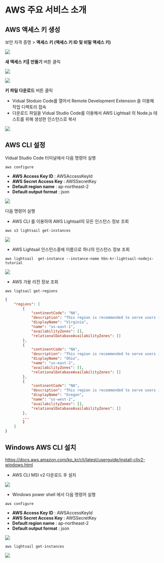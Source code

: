 # AWS 주요 서비스 소개


## AWS 액세스 키 생성

보안 자격 증명 > **액세스 키 (액세스 키 ID 및 비밀 액세스 키)**

![](https://dbcore-assets-public.s3.ap-northeast-2.amazonaws.com/tutorials/cloud-based-web-application-development/chapter08/images/Screen%20Shot%202021-01-28%20at%205.39.10%20AM.png)

**새 액세스 키 만들기** 버튼 클릭

![](https://dbcore-assets-public.s3.ap-northeast-2.amazonaws.com/tutorials/cloud-based-web-application-development/chapter08/images/Screen%20Shot%202021-01-28%20at%205.49.19%20AM.png)

![](https://dbcore-assets-public.s3.ap-northeast-2.amazonaws.com/tutorials/cloud-based-web-application-development/chapter08/images/Screen_Shot_2021-01-28_at_5_51_03_AM.png)

**키 파일 다운로드** 버튼 클릭

* Vidual Stoduio Code를 열어서 Remote Development Extension 을 이용해 작업 디렉토리 접속
* 다운로드 파일을 Vidual Studio Code를 이용해서 AWS Lightsail 의 Node.js 테스트를 위해 생성한 인스턴스로 복사

![](https://dbcore-assets-public.s3.ap-northeast-2.amazonaws.com/tutorials/cloud-based-web-application-development/chapter08/images/Screen_Shot_2021-01-28_at_6_35_06_AM.png)

## AWS CLI 설정

Vidual Studio Code 터미널에서 다음 명령어 실행

```
aws configure 
```

* **AWS Access Key ID** : AWSAccessKeyId
* **AWS Secret Access Key** : AWSSecretKey
* **Default region name** : ap-northeast-2
* **Default output format** : json

![](https://dbcore-assets-public.s3.ap-northeast-2.amazonaws.com/tutorials/cloud-based-web-application-development/chapter08/images/Screen_Shot_2021-01-28_at_6_40_08_AM.png)

다음 명령어 실행

* AWS CLI 를 이용하여 AWS Lightsail의 모든 인스턴스 정보 조회

```
aws s3 lightsail get-instances
```

![](https://dbcore-assets-public.s3.ap-northeast-2.amazonaws.com/tutorials/cloud-based-web-application-development/chapter08/images/Screen_Shot_2021-01-28_at_6_44_50_AM.png)

* AWS Lightsail 인스턴스중에 이름으로 하나의 인스턴스 정보 조회

```
aws lightsail  get-instance --instance-name hbn-kr-lightsail-nodejs-tutorial
```

![](https://dbcore-assets-public.s3.ap-northeast-2.amazonaws.com/tutorials/cloud-based-web-application-development/chapter08/images/Screen_Shot_2021-01-28_at_6_49_10_AM.png)

* AWS 가용 리전 정보 조회

```
aws ligtsail get-regions
```

```json
{
    "regions": [
        {
            "continentCode": "NA",
            "description": "This region is recommended to serve users in the eastern United States",
            "displayName": "Virginia",
            "name": "us-east-1",
            "availabilityZones": [],
            "relationalDatabaseAvailabilityZones": []
        },
        {
            "continentCode": "NA",
            "description": "This region is recommended to serve users in the eastern United States",
            "displayName": "Ohio",
            "name": "us-east-2",
            "availabilityZones": [],
            "relationalDatabaseAvailabilityZones": []
        },
        {
            "continentCode": "NA",
            "description": "This region is recommended to serve users in the northwestern United States, Alaska, and western Canada",
            "displayName": "Oregon",
            "name": "us-west-2",
            "availabilityZones": [],
            "relationalDatabaseAvailabilityZones": []
        },
        ...
        }
    ]
}
```

## Windows AWS CLI 설치

https://docs.aws.amazon.com/ko_kr/cli/latest/userguide/install-cliv2-windows.html

* AWS CLI MSI v2 다운로드 후 설치

![](https://dbcore-assets-public.s3.ap-northeast-2.amazonaws.com/tutorials/cloud-based-web-application-development/chapter08/images/Screen%20Shot%202021-01-28%20at%207.57.10%20AM.png)

* Windows power shell 에서 다음 명령어 실행

```
aws configure
```

* **AWS Access Key ID** : AWSAccessKeyId
* **AWS Secret Access Key** : AWSSecretKey
* **Default region name** : ap-northeast-2
* **Default output format** : json

![](https://dbcore-assets-public.s3.ap-northeast-2.amazonaws.com/tutorials/cloud-based-web-application-development/chapter08/images/Screen_Shot_2021-01-28_at_8_00_47_AM.png)

```
aws lightsail get-instances
```

![](https://dbcore-assets-public.s3.ap-northeast-2.amazonaws.com/tutorials/cloud-based-web-application-development/chapter08/images/Screen_Shot_2021-01-28_at_8_03_21_AM.png)